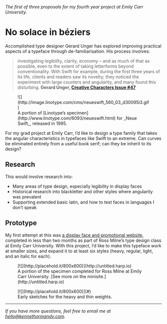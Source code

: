 <em class="epigraph">
The first of three proposals for my fourth year project at Emily Carr University.
</em>

# No solace in béziers

Accomplished type designer Gerard Unger has explored improving practical aspects of a typeface through de-familiarisation. His process involves:

> investigating legibility, clarity, economy – and as much of that as possible, even to the extent of taking letterforms beyond conventionality. With Swift for example, during the first three years of its life, clients and readers saw its novelty; they noticed the experiment with large counters and angularity, and many found this disturbing.
> __Gerard Unger, [Creative Characters Issue #47](http://www.myfonts.com/newsletters/cc/201106.html)__

<figure class="figure figure--aside">
![](http://image.linotype.com/cms/neueswift_560_03_d30095i3.gif)
<figcaption>A portion of [Linotype’s specimen](http://www.linotype.com/6093/neueswift.html) for _Neue Swift_, released in 1995.</figcaption>
</figure>

For my grad project at Emily Carr, I’d like to design a type family that takes the angular characteristics in typefaces like Swift to an extreme. Can curves be eliminated entirely from a useful book serif; can they be inherit to its design?

## Research

This would involve research into:

- Many areas of type design, especially legibility in display faces
- Historical research into blackletter and other styles where angularity was prevalent
- Supporting extended basic latin, and how to test faces in languages I don’t speak

## Prototype

My first attempt at this was [a display face and promotional website](http://untitled.harp.io), completed in less than two months as part of Ross Milne’s type design class at Emily Carr University. With this project, I’d like to make this typeface work at smaller sizes, and expand it to at least six styles (heavy, regular, light, and an italic for each).

<figure class="figure figure--aside">
[![](http://placehold.it/800x600)](http://untitled.harp.io)
<figcaption>A portion of the specimen completed for Ross Milne at Emily Carr University. [See more on the minisite.](http://untitled.harp.io)
</figcaption>
</figure>

<figure class="figure figure--aside">
[![](http://placehold.it/800x600)](#)
<figcaption>Early sketches for the heavy and thin weights.</figcaption>
</figure>

***

_If you have more questions, feel free to email me at [hello@kennethormandy.com](mailto:hello@kennethormandy.com)._
